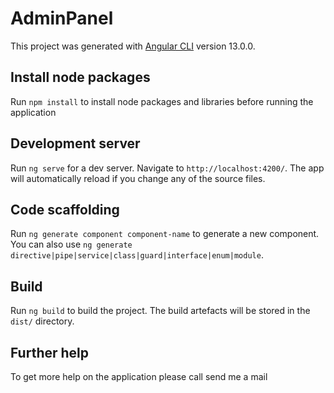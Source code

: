 # AdminPanel

This project was generated with [Angular CLI](https://github.com/angular/angular-cli) version 13.0.0.

## Install node packages
Run `npm install` to install node packages and libraries before running the application 

## Development server

Run `ng serve` for a dev server. Navigate to `http://localhost:4200/`. The app will automatically reload if you change any of the source files.

## Code scaffolding

Run `ng generate component component-name` to generate a new component. You can also use `ng generate directive|pipe|service|class|guard|interface|enum|module`.

## Build

Run `ng build` to build the project. The build artefacts will be stored in the `dist/` directory.

 
## Further help

To get more help on the application please call send me a mail 
